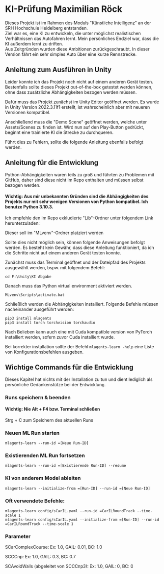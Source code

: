 # KI-Prüfung Maximilian Röck
Dieses Projekt ist im Rahmen des Moduls "Künstliche Intelligenz" an der
SRH Hochschule Heidelberg entstanden. <br>
Ziel war es, eine KI zu entwickeln, die unter möglichst realistischen
Verhältnissen das Autofahren lernt. Mein persönliches Endziel war, dass
die KI außerdem lernt zu driften.<br>
Aus Zeitgründen wurden diese Ambitionen zurückgeschraubt. In dieser Version fährt ein 
sehr simples Auto über eine kurze Rennstrecke. 

## Anleitung zum Ausführen in Unity

Leider konnte ich das Projekt noch nicht auf einem anderen Gerät testen. Bestenfalls sollte
dieses Projekt out-of-the-box getestet werden können, ohne dass zusätzliche Abhängigkeiten 
bezogen werden müssen.

Dafür muss das Projekt zunächst im Unity Editor geöffnet werden. Es wurde in Unity
Version 2022.3.11f1 erstellt, ist wahrscheinlich aber mit neueren Versionen kompatibel.

Anschließend muss die "Demo Scene" geöffnet werden, welche unter Assets/Scenes zu finden ist.
Wird nun auf den Play-Button gedrückt, beginnt eine trainierte KI die Strecke zu durchqueren.

Führt dies zu Fehlern, sollte die folgende Anleitung ebenfalls befolgt werden.

## Anleitung für die Entwicklung

Python-Abhängigkeiten waren teils zu groß und führten zu Problemen mit 
GitHub, daher sind diese nicht im Repo enthalten und müssen selbst bezogen werden.


#### Wichtig: Aus mir unbekannten Gründen sind die Abhängigkeiten des Projekts nur mit sehr wenigen Versionen von Python kompatibel. Ich benutze Python 3.10.3.

Ich empfehle den im Repo exkludierte "Lib"-Ordner unter folgendem Link herunterzuladen:


Dieser soll im "MLvenv"-Ordner platziert werden

Sollte dies nicht möglich sein, können folgende Anweisungen befolgt werden. 
Es besteht kein Gewähr, dass diese Anleitung funktioniert, da ich die Schritte
nicht auf einem anderen Gerät testen konnte.


Zunächst muss das Terminal geöffnet und der Dateipfad des
Projekts ausgewählt werden, bspw. mit folgendem Befehl:

``
cd F:\Unity\KI Abgabe
``

Danach muss das Python virtual environment aktiviert werden.

``
MLvenv\Scripts\activate.bat
``

Schließlich werden die Abhängigkeiten installiert. Folgende Befehle müssen
nacheinander ausgeführt werden:

```
pip3 install mlagents
pip3 install torch torchvision torchaudio
```

Nach Belieben kann auch eine mit Cuda kompatible version von PyTorch installiert werden, 
sofern zuvor Cuda installiert wurde.

Bei korrekter installation sollte der Befehl
``mlagents-learn -help``
eine Liste von Konfigurationsbefehlen ausgeben.



## Wichtige Commands für die Entwicklung

Dieses Kapitel hat nichts mit der Installation zu tun und dient lediglich als 
persönliche Gedankenstütze bei der Entwicklung.

### Runs speichern & beenden
#### Wichtig: Nie Alt + F4 bzw. Terminal schließen
Strg + C zum Speichern des aktuellen Runs

### Neuen ML Run starten
``
mlagents-learn --run-id =[Neue Run-ID]
``


### Existierenden ML Run fortsetzen
``
mlagents-learn --run-id =[Existierende Run-ID] --resume
``

### KI von anderem Model ableiten
``
mlagents-learn --initialize-from =[Run-ID] --run-id =[Neue Run-ID] 
``


### Oft verwendete Befehle:
```
mlagents-learn config/sCarIL.yaml --run-id =CarILRoundTrack --time-scale 1
mlagents-learn config/sCarIL.yaml --initialize-from =[Run-ID] --run-id =CarILRoundTrack --time-scale 1
```

### Parameter

SCarComplexCourse: Ex: 1.0, GAIL: 0.01, BC: 1.0

SCCCnp: Ex: 1.0, GAIL: 0.3, BC: 0.7

SCAvoidWalls (abgeleitet von SCCCnp3): Ex: 1.0, GAIL: 0, BC: 0